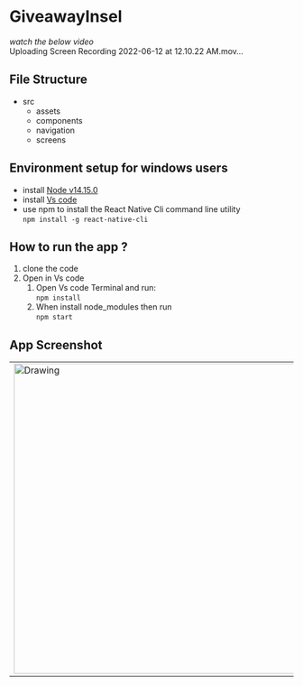 # GiveawayInsel

 *watch the below video*   
Uploading Screen Recording 2022-06-12 at 12.10.22 AM.mov…

 ## File Structure 
* src
  * assets
  * components
  * navigation
  * screens
 
 ## Environment setup for windows users
 * install [Node v14.15.0](https://nodejs.org/en/)
 * install [Vs code](https://code.visualstudio.com/)
 * use npm to install the  React Native Cli command line utility  
  `npm install -g react-native-cli`  
 
## How to run the app ?
1. clone the code
2. Open in Vs code 
   1. Open Vs code Terminal and run:  
   `npm install`
   2. When install node_modules then run  
   `npm start`

## App Screenshot

<table>
 <tr>
<td> <img src="https://user-images.githubusercontent.com/85580636/174341338-b01585ee-d5c8-463f-a675-31ab91b572a6.jpg" alt="Drawing"  width="1000" height="550"/> </td>
</tr>
</table>
